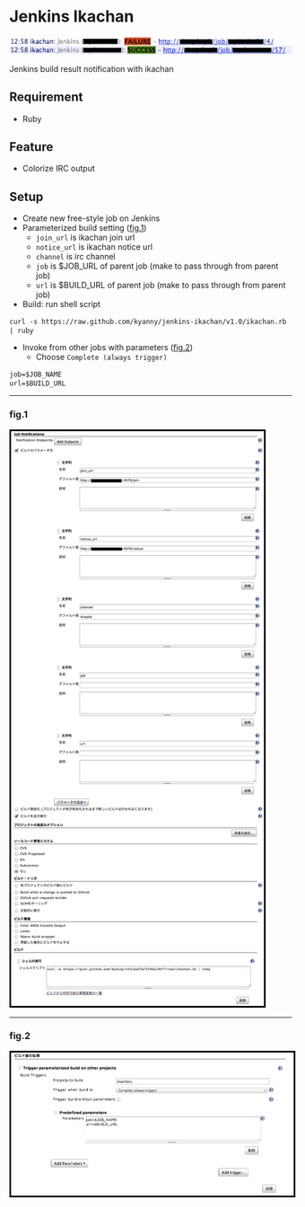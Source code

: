 # Jenkins Ikachan

![fig0](./fig.0.png)

Jenkins build result notification with ikachan

## Requirement

* Ruby

## Feature

* Colorize IRC output

## Setup

* Create new free-style job on Jenkins
* Parameterized build setting ([fig.1](#fig1))
  * `join_url` is ikachan join url
  * `notice_url` is ikachan notice url
  * `channel` is irc channel
  * `job` is $JOB_URL of parent job (make to pass through from parent job)
  * `url` is $BUILD_URL of parent job (make to pass through from parent job)
* Build: run shell script

```
curl -s https://raw.github.com/kyanny/jenkins-ikachan/v1.0/ikachan.rb | ruby
```

* Invoke from other jobs with parameters ([fig.2](#fig2))
  * Choose `Complete (always trigger)`

```
job=$JOB_NAME
url=$BUILD_URL
```

---

### fig.1

<img src="./fig.1.png" style="border: 3px solid #000" />

---

### fig.2

<img src="./fig.2.png" style="border: 3px solid #000" />
